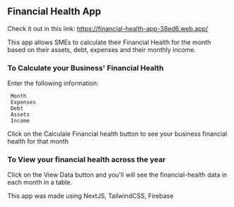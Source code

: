 
## Financial Health App

Check it out in this link: https://financial-health-app-38ed6.web.app/

This app allows SMEs to calculate their Financial Health for the month based on their assets, debt, expenses and their monthly income. 

### To Calculate your Business' Financial Health
Enter the following information: 

     Month
     Expenses
     Debt
     Assets
     Income

Click on the Calculale Financial health button to see your business financial health for that month

### To View your financial health across the year

Click on the View Data button and you'll will see the financial-health data in each month in a table.


This app was made using NextJS, TailwindCSS, Firebase

